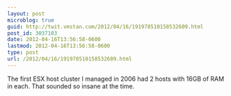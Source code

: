```yaml
---
layout: post
microblog: true
guid: http://twit.vmstan.com/2012/04/16/191978510158532609.html
post_id: 3037103
date: 2012-04-16T13:56:58-0600
lastmod: 2012-04-16T13:56:58-0600
type: post
url: /2012/04/16/191978510158532609.html
---
```

The first ESX host cluster I managed in 2006 had 2 hosts with 16GB of RAM in each. That sounded so insane at the time.
